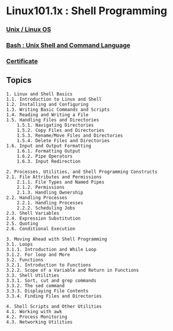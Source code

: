 # Linux101.1x : Shell Programming

### [Unix / Linux OS](https://github.com/CatalaniCD/supreme-octo-waffle/tree/main/Linux1011x/unix_linux)

### [Bash : Unix Shell and Command Language](https://github.com/CatalaniCD/supreme-octo-waffle/blob/main/Linux1011x/bash.md)

### [Certificate](https://courses.edx.org/certificates/3ac9d51cc10d42088dda3cfeb8f74931)

## Topics
```
1. Linux and Shell Basics
1.1. Introduction to Linux and Shell
1.2. Installing and Configuring
1.3. Writing Basic Commands and Scripts
1.4. Reading and Writing a File
1.5. Handling Files and Directories
    1.5.1. Navigating Directories
    1.5.2. Copy Files and Directories
    1.5.3. Rename/Move Files and Directories
    1.5.4. Delete Files and Directories
1.6. Input and Output Formatting
    1.6.1. Formatting Output
    1.6.2. Pipe Operators
    1.6.3. Input Redirection

2. Processes, Utilities, and Shell Programming Constructs
2.1. File Attributes and Permissions
    2.1.1. File Types and Named Pipes
    2.1.2. Permissions
    2.1.3. Handling Ownership
2.2. Handling Processes
    2.2.1. Handling Processes
    2.2.2. Scheduling Jobs
2.3. Shell Variables
2.4. Expression Substitution
2.5. Quoting
2.6. Conditional Execution

3. Moving Ahead with Shell Programming
3.1. Loops
3.1.1. Introduction and While Loop
3.1.2. For loop and More
3.2. Functions
3.2.1. Introduction to Functions
3.2.2. Scope of a Variable and Return in Functions
3.3. Shell Utilities
3.3.1. Sort, cut and grep commands
3.3.2. The sed command
3.3.3. Displaying File Contents
3.3.4. Finding Files and Directories

4. Shell Scripts and Other Utilities
4.1. Working with awk
4.2. Process Monitoring
4.3. Networking Utilities
```

